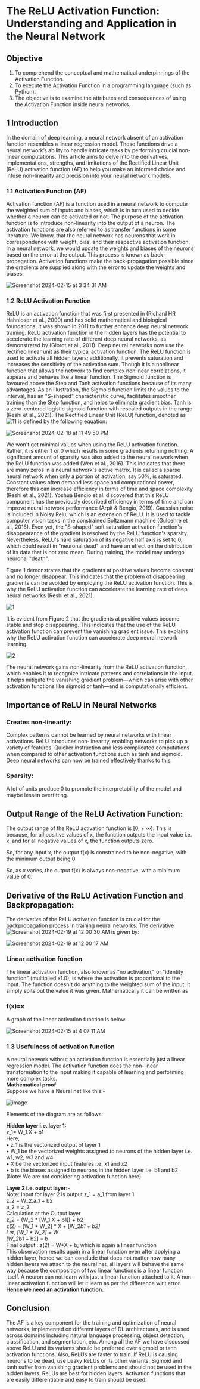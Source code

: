 <h1> The ReLU Activation Function: Understanding and Application in the Neural Network</h1>

## Objective

1. To comprehend the conceptual and mathematical underpinnings of the Activation Function.
2. To execute the Activation Function in a programming language (such as Python).
3. The objective is to examine the attributes and consequences of using the Activation     Function inside neural networks.
## 1    Introduction
In the domain of deep learning, a neural network absent of an activation function resembles a linear regression model. These functions drive a neural network’s ability to handle intricate tasks by performing crucial non-linear computations. This article aims to delve into the derivatives, implementations, strengths, and limitations of the Rectified Linear Unit (ReLU) activation function (AF) to help you make an informed choice and infuse non-linearity and precision into your neural network models.
### 1.1 Activation Function (AF)
Activation function (AF) is a function used in a neural network to compute the weighted sum of inputs and biases, which is in turn used to decide whether a neuron can be activated or not. The purpose of the activation function is to introduce non-linearity into the output of a neuron. The activation functions are also referred to as transfer functions in some literature.
We know, that the neural network has neurons that work in correspondence with weight, bias, and their respective activation function. In a neural network, we would update the weights and biases of the neurons based on the error at the output. This process is known as back-propagation. Activation functions make the back-propagation possible since the gradients are supplied along with the error to update the weights and biases.

![Screenshot 2024-02-15 at 3 34 31 AM](https://github.com/md-abu-shayid/Deep_Learning_Assignment_01/assets/118624581/012bdaff-588c-4b29-a2a1-b5bd9197566b)

### 1.2  ReLU Activation Function
ReLU is an activation function that was first presented in (Richard HR Hahnloser et al., 2000) and has solid mathematical and biological foundations. It was shown in 2011 to further enhance deep neural network training. ReLU activation function in the hidden layers has the potential to accelerate the learning rate of different deep neural networks, as demonstrated by (Glorot et al., 2011). Deep neural networks now use the rectified linear unit as their typical activation function. The ReLU function is used to activate all hidden layers; additionally, it prevents saturation and increases the sensitivity of the activation sum. Though it is a nonlinear function that allows the network to find complex nonlinear correlations, it appears and behaves like a linear function. The Sigmoid function is favoured above the Step and Tanh activation functions because of its many advantages. As an illustration, the Sigmoid function limits the values to the interval, has an "S-shaped" characteristic curve, facilitates smoother training than the Step function, and helps to eliminate gradient bias. Tanh is a zero-centered logistic sigmoid function with rescaled outputs in the range (Reshi et al., 2021).
The Rectified Linear Unit (ReLU) function, denoted as ![11](https://github.com/md-abu-shayid/Deep_Learning_Assignment_01/assets/118624581/cafef106-d092-49c9-aeb4-7bd4e161900f) is defined by the following equation:

![Screenshot 2024-02-18 at 11 49 50 PM](https://github.com/md-abu-shayid/Deep_Learning_Assignment_01/assets/118624581/a9dc0fe8-5f0a-4247-87e5-aca464b7434b)

We won't get minimal values when using the ReLU activation function. Rather, it is either 1 or 0 which results in some gradients returning nothing. A significant amount of sparsity was also added to the neural network when the ReLU function was added (Wen et al., 2016). This indicates that there are many zeros in a neural network's active matrix. It is called a sparse neural network when only a portion of activation, say 50%, is saturated. Constant values often demand less space and computational power, therefore this can increase efficiency in terms of time and space complexity (Reshi et al., 2021). Yoshua Bengio et al. discovered that this ReLU component has the previously described efficiency in terms of time and can improve neural network performance (Arpit & Bengio, 2019). Gaussian noise is included in Noisy Relu, which is an extension of ReLU. It is used to tackle computer vision tasks in the constrained Boltzmann machine (Gulcehre et al., 2016). Even yet, the "S-shaped" soft saturation activation function's disappearance of the gradient is resolved by the ReLU function's sparsity. Nevertheless, ReLU's hard saturation of its negative half axis is set to 0, which could result in "neuronal dead" and have an effect on the distribution of its data that is not zero mean. During training, the model may undergo neuronal "death".

Figure 1 demonstrates that the gradients at positive values become constant and no longer disappear. This indicates that the problem of disappearing gradients can be avoided by employing the ReLU activation function. This is why the ReLU activation function can accelerate the learning rate of deep neural networks (Reshi et al., 2021).

![1](https://github.com/md-abu-shayid/Deep_Learning_Assignment_01/assets/118624581/1d8dfa29-dfbc-4ed6-8210-3849e0a11595)

It is evident from Figure 2 that the gradients at positive values become stable and stop disappearing. This indicates that the use of the ReLU activation function can prevent the vanishing gradient issue. This explains why the ReLU activation function can accelerate deep neural network learning.

![2](https://github.com/md-abu-shayid/Deep_Learning_Assignment_01/assets/118624581/0a47a0aa-0e4b-4904-a984-40cc168c3107)

The neural network gains non-linearity from the ReLU activation function, which enables it to recognize intricate patterns and correlations in the input. It helps mitigate the vanishing gradient problem—which can arise with other activation functions like sigmoid or tanh—and is computationally efficient.

## Importance of ReLU in Neural Networks
### Creates non-linearity: 
Complex patterns cannot be learned by neural networks with linear activations. ReLU introduces non-linearity, enabling networks to pick up a variety of features. Quicker instruction and less complicated computations when compared to other activation functions such as tanh and sigmoid. Deep neural networks can now be trained effectively thanks to this. 
### Sparsity: 
A lot of units produce 0 to promote the interpretability of the model and maybe lessen overfitting.

## Output Range of the ReLU Activation Function:
The output range of the ReLU activation function is [0, + ∞). This is because, for all positive values of x, the function outputs the input value i.e. x, and for all negative values of x, the function outputs zero.

So, for any input x, the output f(x) is constrained to be non-negative, with the minimum output being 0.

So, as x varies, the output f(x) is always non-negative, with a minimum value of 0.

## Derivative of the ReLU Activation Function and Backpropagation:
The derivative of the ReLU activation function is crucial for the backpropagation process in training neural networks. The derivative![Screenshot 2024-02-19 at 12 00 30 AM](https://github.com/md-abu-shayid/Deep_Learning_Assignment_01/assets/118624581/e3707a78-9829-47c4-b3a4-6ead008bb643) is given by:

![Screenshot 2024-02-19 at 12 00 17 AM](https://github.com/md-abu-shayid/Deep_Learning_Assignment_01/assets/118624581/4ce452a4-2a6b-45ae-b5d6-9680def3c511)



### Linear activation function
The linear activation function, also known as "no activation," or "identity function" (multiplied x1.0), is where the activation is proportional to the input. The function doesn't do anything to the weighted sum of the input, it simply spits out the value it was given. Mathematically it can be written as
### f(x)=x
A graph of the linear activation function is below.

![Screenshot 2024-02-15 at 4 07 11 AM](https://github.com/md-abu-shayid/Deep_Learning_Assignment_01/assets/118624581/d613150c-aed7-4939-b9d9-573a4fe1cef2)

### 1.3 Usefulness of activation function
A neural network without an activation function is essentially just a linear regression model. The activation function does the non-linear transformation to the input making it capable of learning and performing more complex tasks. <br>
<b>Mathematical proof</b><br>
Suppose we have a Neural net like this:-

![image](https://github.com/md-abu-shayid/Deep_Learning_Assignment_01/assets/118624581/91fa5ef2-b0f6-403a-bad5-90c59947bb4e)

Elements of the diagram are as follows:

<b>Hidden layer i.e. layer 1:</b><br>
z_1= W_1.X + b1 <br>
Here, <br>
•	z_1 is the vectorized output of layer 1 <br>
•	W_1 be the vectorized weights assigned to neurons of the hidden layer i.e. w1, w2, w3 and w4 <br>
•	X be the vectorized input features i.e. x1 and x2 <br>
•	b is the biases assigned to neurons in the hidden layer i.e. b1 and b2 <br>
(Note: We are not considering activation function here)

<b>Layer 2 i.e. output layer:- </b><br>
Note: Input for layer 2 is output z_1 = a_1 from layer 1 <br>
z_2 = W_2.a_1 + b2  <br>
a_2 = z_2 <br>
Calculation at the Output layer <br>
z_2 = (W_2 * [W_1.X + b1]) + b2 <br>
z(2) = [W_1 * W_2] * X + [W_2*b1 + b2] <br>
Let, 
    [W_1 * W_2] = W <br>
    [W_2*b1 + b2] = b <br>
Final output : z(2) = W*X + b; which is again a linear function <br>
This observation results again in a linear function even after applying a hidden layer, hence we can conclude that does not matter how many hidden layers we attach to the neural net, all layers will behave the same way because the composition of two linear functions is a linear function itself. A neuron can not learn with just a linear function attached to it. A non-linear activation function will let it learn as per the difference w.r.t error. <b> Hence we need an activation function. </b>
## Conclusion
The AF is a key component for the training and optimization of neural networks, implemented on different layers of DL architectures, and is used across domains including natural language processing, object detection, classification, and segmentation, etc.
Among all the AF we have discussed above ReLU and its variants should be preferred over sigmoid or tanh activation functions. Also, ReLUs are faster to train. If ReLU is causing neurons to be dead, use Leaky ReLUs or its other variants. Sigmoid and tanh suffer from vanishing gradient problems and should not be used in the hidden layers. ReLUs are best for hidden layers. Activation functions that are easily differentiable and easy to train should be used.
